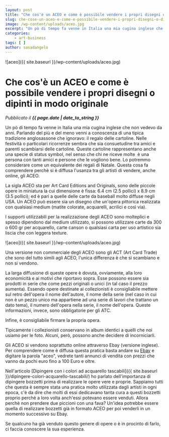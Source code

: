 ```yaml
---
layout: post
title: "Che cos'è un ACEO e come è possibile vendere i propri disegni o dipinti in modo originale"
slug: che-cose-un-aceo-e-come-e-possibile-vendere-i-propri-disegni-o-dipinti-in-modo-originale
image: /wp-content/uploads/aceo.jpg
excerpt: "Un pò di tempo fa venne in Italia una mia cugina inglese che non vedevo da anni. Parlando del più e del meno venni a conoscenza di una tipica tradizione"
categories:
    - art-business
tags: [ ]
author: sasadangelo
---
```


![aceo]({{ site.baseurl }}/wp-content/uploads/aceo.jpg)

# Che cos'è un ACEO e come è possibile vendere i propri disegni o dipinti in modo originale
_Pubblicato il **{{ page.date | date_to_string }}**_

Un pò di tempo fa venne in Italia una mia cugina inglese che non vedevo da anni. Parlando del più e del meno venni a conoscenza di una tipica tradizione anglosassone che ignoravo: il regalo delle cartoline. Nelle festività o particolari ricorrenze sembra che sia consuetudine tra amici e parenti scambiarsi delle cartoline. Queste cartoline rappresentano anche una specie di status symbol, nel senso che chi ne riceve molte  è una persona con tanti amici e persone che le vogliono bene. Lo potremmo considerare come un equivalente dei regali di Natale. Questa cosa fa comprendere perchè si è diffusa l'usanza tra gli artisti di vendere, anche online, gli ACEO.

La sigla ACEO sta per Art Card Editions and Originals, sono delle piccole opere in miniatura la cui dimensione è fissa: 6.4 cm (2.5 pollici) x 8.9 cm (3.5 pollici); ed è pari a quelle delle carte da baseball molto diffuse negli USA. Un ACEO può essere sia un disegno che un'opera pittorica realizzata con qualsiasi medium (matite colorate, acquarelli, acrilici e così via).

I supporti utilizzabili per la realizzazione degli ACEO sono molteplici e spesso dipendono dal medium utilizzato, si possono utilizzare carte da 300 o 600 gr per acquarello, carte canson o qualsiasi carta per uso artistico sia liscia che con leggera texture.

![aceo]({{ site.baseurl }}/wp-content/uploads/aceo.jpg)

Una versione non commerciale degli ACEO sono gli ACT (Art Card Trade) che sono del tutto simili agli ACEO, l'unica differenza è che si scambiano e non si vendono.

La larga diffusione di queste opere è dovuta, ovviamente, alla loro economicità e ai motivi che riportavo sopra. Esse possono essere sia prodotti in serie che come pezzi originali o unici (in tal caso il prezzo aumenta). Essendo opere destinate ai collezionisti è consigliabile mettere sul retro dell'opera il nome dell'autore, il nome della serie (nel caso in cui non è un pezzo unico ma appartiene ad una serie di lavori che trattano un dato tema), il numero dell'opera nella serie, il nome dell'opera. Queste informazioni, invece, sono obbligatorie per gli ATC.

Infine, è consigliabile firmare la propria opera.

Tipicamente i collezionisti conservano in album identici a quelli che noi usiamo per le foto. Alcuni, però, possono anche decidere di incorniciarli.

Gli ACEO si vendono soprattutto online attraverso Ebay (versione inglese). Per comprendere come è diffusa questa pratica basta andare su [Ebay](http://www.ebay.com/sch/?_from=R40&_trksid=m38&_nkw=aceo&_sacat=See-All-Categories) e digitare la parola "aceo", vedrete tanti annunci di vendita con prezzi che vanno da pochi euro fino a 100 Euro e oltre.

Nell'articolo [Dipingere con i colori ad acquarello tascabili]({{ site.baseurl }}/dipingere-colori-acquarello-tascabili/) ho parlato dell'importanza di dipingere bozzetti prima di realizzare le opere vere e proprie. Sappiamo tutti che questa è sempre stata una pratica molto utilizzata dagli artisti in ogni epoca, c'è da dire che molti di essi dedicavano tanta cura a questi bozzetti proprio perchè a loro volta anch'essi potevano essere venduti. Allora perchè non prendere due piccioni con una fava? Un'idea potrebbe essere quella di realizzare bozzetti già in formato ACEO per poi venderli in un momento successivo su Ebay.

Se qualcuno ha già venduto questo genere di opere o è in procinto di farlo, ci faccia conoscere la sua esperienza.
